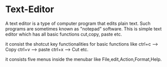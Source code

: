 # Text-Editor
A text editor is a type of computer program that edits plain text. Such programs are sometimes known as "notepad" software.
This is simple text editor which has all basic functions cut,copy, paste etc.

it consist the shotcut key functionalities for basic functions like
ctrl+c --> Copy
ctrl+v --> paste
ctrl+x --> Cut etc.

it consists five menus inside the menubar like File,edit,Action,Format,Help.
